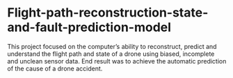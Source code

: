 # Flight-path-reconstruction-state-and-fault-prediction-model
This project focused on the computer’s ability to reconstruct, predict and understand the flight path and state of a drone using biased, incomplete and unclean sensor data.  End result was to achieve the automatic prediction of the cause of a drone accident.
